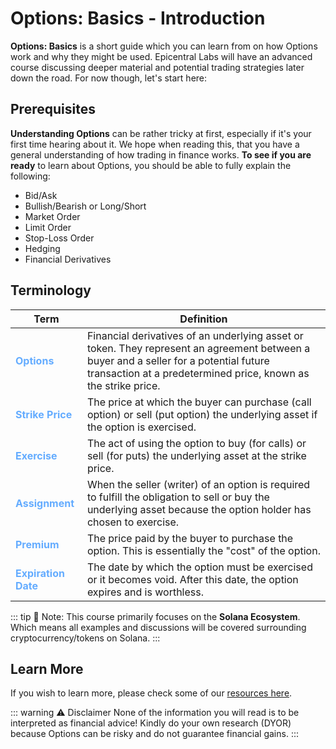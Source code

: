 # Options: Basics - Introduction

**Options: Basics** is a short guide which you can learn from on how Options work and why they might be used. Epicentral Labs will have an advanced course discussing deeper material and potential trading strategies later down the road. For now though, let's start here:

## Prerequisites

**Understanding Options** can be rather tricky at first, especially if it's your first time hearing about it. We hope when reading this, that you have a general understanding of how trading in finance works. **To see if you are ready** to learn about Options, you should be able to fully explain the following:

- Bid/Ask
- Bullish/Bearish or Long/Short
- Market Order
- Limit Order
- Stop-Loss Order
- Hedging
- Financial Derivatives

## Terminology

| Term | Definition |
|------|------------|
| <span style="color: #64acff">**Options**</span> | Financial derivatives of an underlying asset or token. They represent an agreement between a buyer and a seller for a potential future transaction at a predetermined price, known as the strike price. |
| <span style="color: #64acff">**Strike Price**</span> | The price at which the buyer can purchase (call option) or sell (put option) the underlying asset if the option is exercised. |
| <span style="color: #64acff">**Exercise**</span> | The act of using the option to buy (for calls) or sell (for puts) the underlying asset at the strike price. |
| <span style="color: #64acff">**Assignment**</span> | When the seller (writer) of an option is required to fulfill the obligation to sell or buy the underlying asset because the option holder has chosen to exercise. |
| <span style="color: #64acff">**Premium**</span> | The price paid by the buyer to purchase the option. This is essentially the "cost" of the option. |
| <span style="color: #64acff">**Expiration Date**</span> | The date by which the option must be exercised or it becomes void. After this date, the option expires and is worthless. |

::: tip 📝 Note: 
This course primarily focuses on the **Solana Ecosystem**. Which means all examples and discussions will be covered surrounding cryptocurrency/tokens on Solana.
:::

## Learn More

If you wish to learn more, please check some of our [resources here](/introduction/what-are-options#learn-more).


::: warning ⚠️ Disclaimer
None of the information you will read is to be interpreted as financial advice! Kindly do your own research (DYOR) because Options can be risky and do not guarantee financial gains.
:::

